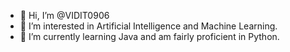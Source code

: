 - 👋 Hi, I’m @VIDIT0906
- 👀 I’m interested in Artificial Intelligence and Machine Learning.
- 🌱 I’m currently learning Java and am fairly proficient in Python.

<!---
VIDIT0906/VIDIT0906 is a ✨ special ✨ repository because its `README.md` (this file) appears on your GitHub profile.
You can click the Preview link to take a look at your changes.
--->
